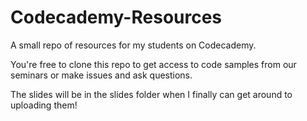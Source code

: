 # Codecademy-Resources
A small repo of resources for my students on Codecademy.

You're free to clone this repo to get access to code samples from our seminars or make issues and ask questions. 

The slides will be in the slides folder when I finally can get around to uploading them! 
